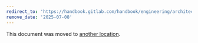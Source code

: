 ```yaml
---
redirect_to: 'https://handbook.gitlab.com/handbook/engineering/architecture/design-documents/secret_manager/'
remove_date: '2025-07-08'
---
```


This document was moved to [another location](https://handbook.gitlab.com/handbook/engineering/architecture/design-documents/secret_manager/).

<!-- This redirect file can be deleted after <2025-07-08>. -->
<!-- Redirects that point to other docs in the same project expire in three months. -->
<!-- Redirects that point to docs in a different project or site (for example, link is not relative and starts with `https:`) expire in one year. -->
<!-- Before deletion, see: https://docs.gitlab.com/ee/development/documentation/redirects.html -->
